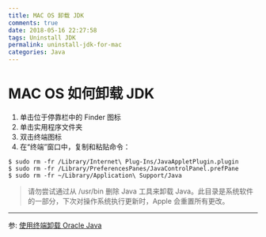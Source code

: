 ```yaml
---
title: MAC OS 卸载 JDK
comments: true
date: 2018-05-16 22:27:58
tags: Uninstall JDK
permalink: uninstall-jdk-for-mac
categories: Java
---
```


# MAC OS 如何卸载 JDK

1. 单击位于停靠栏中的 Finder 图标
2. 单击实用程序文件夹
3. 双击终端图标
4. 在“终端”窗口中，复制和粘贴命令：

```
$ sudo rm -fr /Library/Internet\ Plug-Ins/JavaAppletPlugin.plugin
$ sudo rm -fr /Library/PreferencesPanes/JavaControlPanel.prefPane
$ sudo rm -fr ~/Library/Application\ Support/Java
```
>请勿尝试通过从 /usr/bin 删除 Java 工具来卸载 Java。此目录是系统软件的一部分，下次对操作系统执行更新时，Apple 会重置所有更改。

---
参: [使用终端卸载 Oracle Java]


<!--more-->

[使用终端卸载 Oracle Java]:https://www.java.com/zh_CN/download/help/mac_uninstall_java.xml
